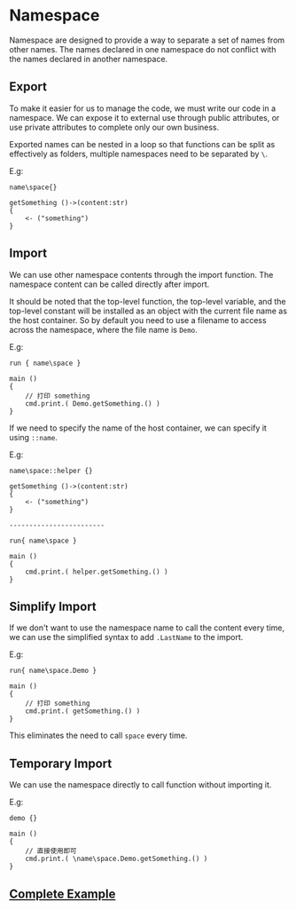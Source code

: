 # Namespace
Namespace are designed to provide a way to separate a set of names from other names. The names declared in one namespace do not conflict with the names declared in another namespace.

## Export
To make it easier for us to manage the code, we must write our code in a namespace. We can expose it to external use through public attributes, or use private attributes to complete only our own business.

Exported names can be nested in a loop so that functions can be split as effectively as folders, multiple namespaces need to be separated by `\`.

E.g:
```
name\space{}

getSomething ()->(content:str)
{
    <- ("something")
}
```
## Import
We can use other namespace contents through the import function. The namespace content can be called directly after import.

It should be noted that the top-level function, the top-level variable, and the top-level constant will be installed as an object with the current file name as the host container.
So by default you need to use a filename to access across the namespace, where the file name is `Demo`.

E.g:
```
run { name\space }

main ()
{
    // 打印 something
    cmd.print.( Demo.getSomething.() )
}
```

If we need to specify the name of the host container, we can specify it using `::name`.

E.g:
```
name\space::helper {}

getSomething ()->(content:str)
{
    <- ("something")
}

------------------------

run{ name\space }

main ()
{
    cmd.print.( helper.getSomething.() )
}
```
## Simplify Import
If we don't want to use the namespace name to call the content every time, we can use the simplified syntax to add `.LastName` to the import.

E.g:
```
run{ name\space.Demo }

main ()
{
    // 打印 something
    cmd.print.( getSomething.() )
}
```
This eliminates the need to call `space` every time.
## Temporary Import
We can use the namespace directly to call function without importing it.

E.g:
```
demo {}

main ()
{
    // 直接使用即可
    cmd.print.( \name\space.Demo.getSomething.() )    
}
```

## [Complete Example](../example.xy)